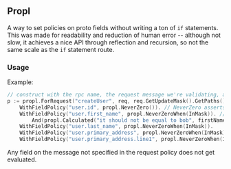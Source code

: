 ## Propl

A way to set policies on proto fields without writing a ton of `if` statements. This was made for readability and reduction of human error -- although
not slow, it achieves a nice API through reflection and recursion, so not the same scale as the `if` statement route.

###  Usage
Example:
```go
// construct with the rpc name, the request message we're validating, and the mask paths (if any)
p := propl.ForRequest("createUser", req, req.GetUpdateMask().GetPaths()...).
	WithFieldPolicy("user.id", propl.NeverZero()). // NeverZero asserts field is not zero in any situation (message or in mask)
	WithFieldPolicy("user.first_name", propl.NeverZeroWhen(InMask)). // NeverZeroWhen only executes the check when the condition is met
		And(propl.Calculated("it should not be equal to bob", firstNameNotBob))). // custom allows you to pass a custom function (must unpack from the empty interface)
	WithFieldPolicy("user.last_name", propl.NeverZeroWhen(InMask)).
	WithFieldPolicy("user.primary_address", propl.NeverZeroWhen(InMask)).
	WithFieldPolicy("user.primary_address.line1", propl.NeverZeroWhen(InMask))
```
Any field on the message not specified in the request policy does not get evaluated.
